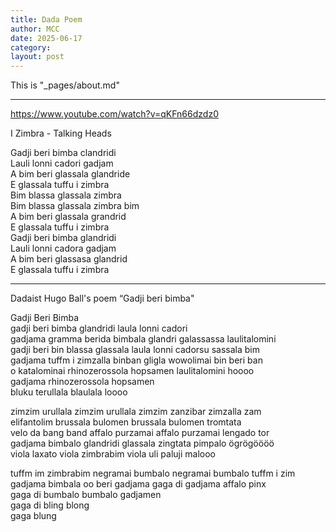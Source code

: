 ```yaml
---
title: Dada Poem
author: MCC
date: 2025-06-17
category: 
layout: post
---
```


This is "_pages/about.md"

---


https://www.youtube.com/watch?v=qKFn66dzdz0

I Zimbra - Talking Heads

Gadji beri bimba clandridi  
Lauli lonni cadori gadjam  
A bim beri glassala glandride  
E glassala tuffu i zimbra  
Bim blassa glassala zimbra  
Bim blassa glassala zimbra bim  
A bim beri glassala grandrid  
E glassala tuffu i zimbra  
Gadji beri bimba glandridi  
Lauli lonni cadora gadjam  
A bim beri glassasa glandrid  
E glassala tuffu i zimbra  

---

Dadaist Hugo Ball's poem “Gadji beri bimba"

Gadji Beri Bimba  
gadji beri bimba glandridi laula lonni cadori  
gadjama gramma berida bimbala glandri galassassa laulitalomini  
gadji beri bin blassa glassala laula lonni cadorsu sassala bim  
gadjama tuffm i zimzalla binban gligla wowolimai bin beri ban  
o katalominai rhinozerossola hopsamen laulitalomini hoooo  
gadjama rhinozerossola hopsamen  
bluku terullala blaulala loooo  

zimzim urullala zimzim urullala zimzim zanzibar zimzalla zam  
elifantolim brussala bulomen brussala bulomen tromtata  
velo da bang band affalo purzamai affalo purzamai lengado tor  
gadjama bimbalo glandridi glassala zingtata pimpalo ögrögöööö  
viola laxato viola zimbrabim viola uli paluji malooo  

tuffm im zimbrabim negramai bumbalo negramai bumbalo tuffm i zim  
gadjama bimbala oo beri gadjama gaga di gadjama affalo pinx  
gaga di bumbalo bumbalo gadjamen  
gaga di bling blong  
gaga blung